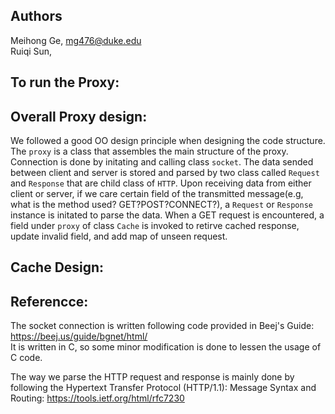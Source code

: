 ## Authors
Meihong Ge, mg476@duke.edu  
Ruiqi Sun, 
## To run the Proxy:

## Overall Proxy design:
We followed a good OO design principle when designing the code structure. The `proxy` is a class that assembles the main structure of the proxy. Connection is done by initating and calling class `socket`. The data sended between client and server is stored and parsed by two class called `Request` and `Response` that are child class of `HTTP`. Upon receiving data from either client or server, if we care certain field of the transmitted message(e.g, what is the method used? GET?POST?CONNECT?), a `Request` or `Response` instance is initated to parse the data. When a GET request is encountered, a field under `proxy` of class `Cache` is invoked to retirve cached response, update invalid field, and add map of unseen request.

## Cache Design:

## Referencce:
The socket connection is written following code provided in Beej's Guide: https://beej.us/guide/bgnet/html/  
It is written in C, so some minor modification is done to lessen the usage of C code.

The way we parse the HTTP request and response is mainly done by following the Hypertext Transfer Protocol (HTTP/1.1): Message Syntax and Routing: https://tools.ietf.org/html/rfc7230